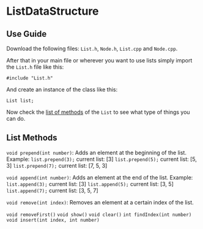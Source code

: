 # ListDataStructure

## Use Guide

Download the following files: `List.h`, `Node.h`, `List.cpp` and `Node.cpp`.

After that in your main file or wherever you want to use lists simply import the `List.h` file like this:

```
#include "List.h"
```

And create an instance of the class like this:

```
List list;
```

Now check the [list of methods](#list_methods) of the `List` to see what type of things you can do.

## List Methods

`void prepend(int number)`:
Adds an element at the beginning of the list.
Example:
`list.prepend(3);`
current list: [3]
`list.prepend(5);`
current list: [5, 3]
`list.prepend(7);`
current list: [7, 5, 3]

`void append(int number)`:
Adds an element at the end of the list.
Example:
`list.append(3);`
current list: [3]
`list.append(5);`
current list: [3, 5]
`list.append(7);`
current list: [3, 5, 7]

`void remove(int index)`:
Removes an element at a certain index of the list.

`void removeFirst()`
`void show()`
`void clear()`
`int findIndex(int number)`
`void insert(int index, int number)`
